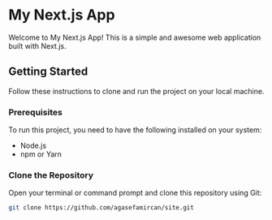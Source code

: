 # My Next.js App

Welcome to My Next.js App! This is a simple and awesome web application built with Next.js.

## Getting Started

Follow these instructions to clone and run the project on your local machine.

### Prerequisites

To run this project, you need to have the following installed on your system:

- Node.js
- npm or Yarn

### Clone the Repository

Open your terminal or command prompt and clone this repository using Git:

```bash
git clone https://github.com/agasefamircan/site.git